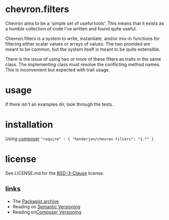 # chevron.filters

Chevron aims to be a 'simple set of useful tools'. This means that it
exists as a humble collection of code I've written and found quite useful.

Chevron.filters is a system to write, instantiate, and/or mix-in functions for
filtering either scalar values or arrays of values. The two provided are meant
to be common, but the system itself is meant to be quite extensible.

There is the issue of using two or more of these filters as traits in the same
class. The implementing class must resolve the conflicting method names. This
is inconvenient but expected with trait usage.

# usage

If there isn't an examples dir, look through the tests.

# installation

Using [composer](http://getcomposer.org/) `"require" : { "henderjon/chevron-filters": "1.*" }`

# license

See LICENSE.md for the [BSD-3-Clause](http://opensource.org/licenses/BSD-3-Clause) license.

## links

  - The [Packagist archive](https://packagist.org/packages/henderjon/chevron-filters)
  - Reading on [Semantic Versioning](http://semver.org/)
  - Reading on[Composer Versioning](https://getcomposer.org/doc/01-basic-usage.md#package-versions)





